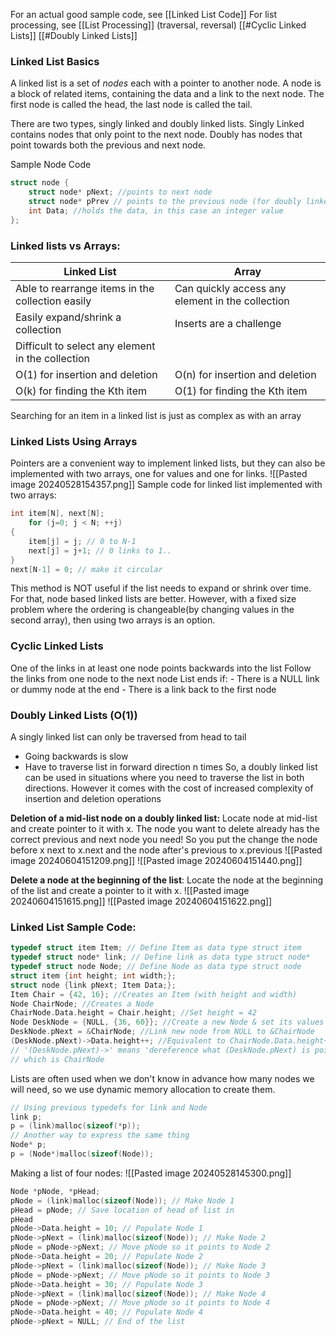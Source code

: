 For an actual good sample code, see [[Linked List Code]]
For list processing, see [[List Processing]] (traversal, reversal)
[[#Cyclic Linked Lists]]
[[#Doubly Linked Lists]]
### Linked List Basics
A linked list is a set of *nodes* each with a pointer to another node.
A node is a block of related items, containing the data and a link to the next node.
The first node is called the head, the last node is called the tail. 

There are two types, singly linked and doubly linked lists. Singly Linked contains nodes that only point to the next node. Doubly has nodes that point towards both the previous and next node.

Sample Node Code 
```cpp
struct node {
	struct node* pNext; //points to next node 
	struct node* pPrev // points to the previous node (for doubly linked lists)
	int Data; //holds the data, in this case an integer value
};
```
### Linked lists vs Arrays:

| Linked List                                       | Array                                            |
| ------------------------------------------------- | ------------------------------------------------ |
| Able to rearrange items in the collection easily  | Can quickly access any element in the collection |
| Easily expand/shrink a collection                 | Inserts are a challenge                          |
| Difficult to select any element in the collection |                                                  |
| O(1) for insertion and deletion                   | O(n) for insertion and deletion                  |
| O(k) for finding the Kth item                     | O(1) for finding the Kth item                    |
Searching for an item in a linked list is just as complex as with an array

### Linked Lists Using Arrays
Pointers are a convenient way to implement linked lists, but they can also be implemented with two arrays, one for values and one for links.
![[Pasted image 20240528154357.png]]
Sample code for linked list implemented with two arrays:
```cpp
int item[N], next[N];  
	for (j=0; j < N; ++j)
{  
	item[j] = j; // 0 to N-1  
	next[j] = j+1; // 0 links to 1..  
}  
next[N-1] = 0; // make it circular
```
This method is NOT useful if the list needs to expand or shrink over time. For that, node based linked lists are better.
However, with a fixed size problem where the ordering is changeable(by changing values in the second array), then using two arrays is an option.
### Cyclic Linked Lists

One of the links in at least one node points backwards into the list
Follow the links from one node to the next node
List ends if:
	- There is a NULL link or dummy node at the end
	- There is a link back to the first node

### Doubly Linked Lists (O(1))
A singly linked list can only be traversed from head to tail  
- Going backwards is slow 
- Have to traverse list in forward direction n times
So, a doubly linked list can be used in situations where you need to traverse the list in both directions. 
However it comes with the cost of increased complexity of insertion and deletion operations

**Deletion of a mid-list node on a doubly linked list:**
Locate node at mid-list and create pointer to it with x. The node you want to delete already has the correct previous and next node you need! So you put the change the node before x next to x.next and the node after's previous to x.previous 
![[Pasted image 20240604151209.png]]
![[Pasted image 20240604151440.png]]

**Delete a node at the beginning of the list**:
Locate the node at the beginning of the list and create a pointer to it with x.
![[Pasted image 20240604151615.png]]
![[Pasted image 20240604151622.png]]

### Linked List Sample Code:
```cpp
typedef struct item Item; // Define Item as data type struct item  
typedef struct node* link; // Define link as data type struct node*  
typedef struct node Node; // Define Node as data type struct node  
struct item {int height; int width;};  
struct node {link pNext; Item Data;};  
Item Chair = {42, 16}; //Creates an Item (with height and width)  
Node ChairNode; //Creates a Node  
ChairNode.Data.height = Chair.height; //Set height = 42  
Node DeskNode = {NULL, {36, 60}}; //Create a new Node & set its values  
DeskNode.pNext = &ChairNode; //Link new node from NULL to &ChairNode  
(DeskNode.pNext)->Data.height++; //Equivalent to ChairNode.Data.height++  
// '(DeskNode.pNext)->' means 'dereference what (DeskNode.pNext) is pointing to',  
// which is ChairNode
```

Lists are often used when we don't know in advance how many nodes we will need, so we use dynamic memory allocation to create them.
```cpp
// Using previous typedefs for link and Node  
link p;  
p = (link)malloc(sizeof(*p));  
// Another way to express the same thing  
Node* p;  
p = (Node*)malloc(sizeof(Node));  
```

Making a list of four nodes:
![[Pasted image 20240528145300.png]]

``` cpp title:fourNodes.cpp
Node *pNode, *pHead;  
pNode = (link)malloc(sizeof(Node)); // Make Node 1  
pHead = pNode; // Save location of head of list in  
pHead  
pNode->Data.height = 10; // Populate Node 1  
pNode->pNext = (link)malloc(sizeof(Node)); // Make Node 2  
pNode = pNode->pNext; // Move pNode so it points to Node 2  
pNode->Data.height = 20; // Populate Node 2  
pNode->pNext = (link)malloc(sizeof(Node)); // Make Node 3  
pNode = pNode->pNext; // Move pNode so it points to Node 3  
pNode->Data.height = 30; // Populate Node 3  
pNode->pNext = (link)malloc(sizeof(Node)); // Make Node 4  
pNode = pNode->pNext; // Move pNode so it points to Node 4  
pNode->Data.height = 40; // Populate Node 4  
pNode->pNext = NULL; // End of the list
```


